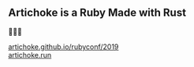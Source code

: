 ## Artichoke is a Ruby Made with Rust

💎🦀🚀

[artichoke.github.io/rubyconf/2019](https://artichoke.github.io/rubyconf/2019)  
[artichoke.run](https://artichoke.run)
